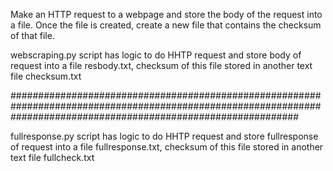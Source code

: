 Make an HTTP request to a webpage and store the body of the request into a file. Once the file is created, create a new file that contains the checksum of that file.

webscraping.py script has logic to do HHTP request and store body of request into a file resbody.txt, checksum of this file stored in another text file checksum.txt

####################################################################################################################################################################

fullresponse.py script has logic to do HHTP request and store fullresponse  of request into a file fullresponse.txt, checksum of this file stored in another text file fullcheck.txt
